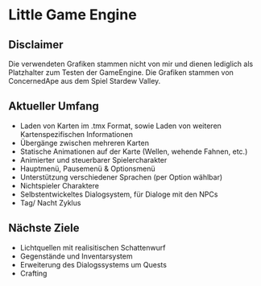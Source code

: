 # Little Game Engine

## Disclaimer
Die verwendeten Grafiken stammen nicht von mir und dienen lediglich als Platzhalter zum Testen der GameEngine.
Die Grafiken stammen von ConcernedApe aus dem Spiel Stardew Valley.

## Aktueller Umfang
- Laden von Karten im .tmx Format, sowie Laden von weiteren Kartenspezifischen Informationen
- Übergänge zwischen mehreren Karten
- Statische Animationen auf der Karte (Wellen, wehende Fahnen, etc.)
- Animierter und steuerbarer Spielercharakter
- Hauptmenü, Pausemenü & Optionsmenü
- Unterstützung verschiedener Sprachen (per Option wählbar)
- Nichtspieler Charaktere
- Selbstentwickeltes Dialogsystem, für Dialoge mit den NPCs
- Tag/ Nacht Zyklus

## Nächste Ziele
- Lichtquellen mit realisitischen Schattenwurf
- Gegenstände und Inventarsystem
- Erweiterung des Dialogssystems um Quests
- Crafting
